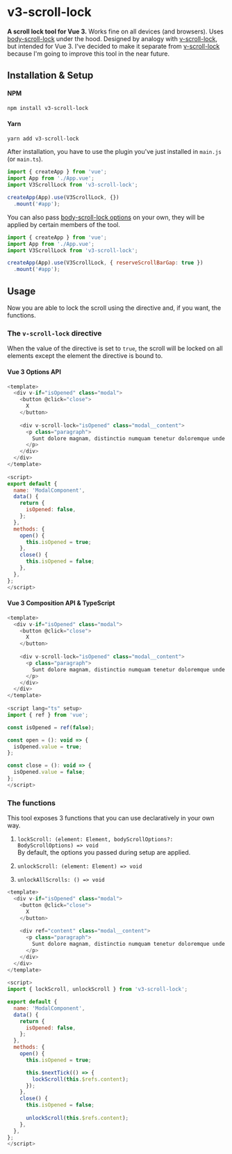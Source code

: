 # v3-scroll-lock

**A scroll lock tool for Vue 3.** Works fine on all devices (and browsers). Uses [body-scroll-lock](https://github.com/willmcpo/body-scroll-lock) under the hood. Designed by analogy with [v-scroll-lock](https://github.com/phegman/v-scroll-lock), but intended for Vue 3. I've decided to make it separate from [v-scroll-lock](https://github.com/phegman/v-scroll-lock) because I'm going to improve this tool in the near future.

## Installation & Setup
#### NPM
```bash
npm install v3-scroll-lock
```

#### Yarn
```bash
yarn add v3-scroll-lock
```

After installation, you have to use the plugin you've just installed in `main.js` (or `main.ts`).

```javascript
import { createApp } from 'vue';
import App from './App.vue';
import V3ScrollLock from 'v3-scroll-lock';

createApp(App).use(V3ScrollLock, {})
  .mount('#app');
```

You can also pass [body-scroll-lock options](https://github.com/willmcpo/body-scroll-lock#options) on your own, they will be applied by certain members of the tool.

```javascript
import { createApp } from 'vue';
import App from './App.vue';
import V3ScrollLock from 'v3-scroll-lock';

createApp(App).use(V3ScrollLock, { reserveScrollBarGap: true })
  .mount('#app');
```

## Usage

Now you are able to lock the scroll using the directive and, if you want, the functions.

### The `v-scroll-lock` directive

When the value of the directive is set to `true`, the scroll will be locked on all elements except the element the directive is bound to.

#### Vue 3 Options API
```javascript
<template>
  <div v-if="isOpened" class="modal">
    <button @click="close">
      X
    </button>
    
    <div v-scroll-lock="isOpened" class="modal__content">
      <p class="paragraph">
        Sunt dolore magnam, distinctio numquam tenetur doloremque unde animi iure deleniti vero. Architecto omnis, impedit nesciunt est, ipsa nulla et possimus tempore aut neque voluptatem? Rerum laboriosam tempore eum vitae labore repellendus architecto nobis odio.
      </p>
    </div>
  </div>
</template>
 
<script>
export default {
  name: 'ModalComponent',
  data() {
    return {
      isOpened: false,
    };
  },
  methods: {
    open() {
      this.isOpened = true;
    },
    close() {
      this.isOpened = false;
    },
  },
};
</script>
```

#### Vue 3 Composition API & TypeScript
```javascript
<template>
  <div v-if="isOpened" class="modal">
    <button @click="close">
      X
    </button>
    
    <div v-scroll-lock="isOpened" class="modal__content">
      <p class="paragraph">
        Sunt dolore magnam, distinctio numquam tenetur doloremque unde animi iure deleniti vero. Architecto omnis, impedit nesciunt est, ipsa nulla et possimus tempore aut neque voluptatem? Rerum laboriosam tempore eum vitae labore repellendus architecto nobis odio.
      </p>
    </div>
  </div>
</template>
 
<script lang="ts" setup>
import { ref } from 'vue';

const isOpened = ref(false);

const open = (): void => {
  isOpened.value = true;
};

const close = (): void => {
  isOpened.value = false;
};
</script>
```

### The functions

This tool exposes 3 functions that you can use declaratively in your own way.

1. `lockScroll: (element: Element, bodyScrollOptions?: BodyScrollOptions) => void`<br>
By default, the options you passed during setup are applied.

2. `unlockScroll: (element: Element) => void`

3. `unlockAllScrolls: () => void`

```javascript
<template>
  <div v-if="isOpened" class="modal">
    <button @click="close">
      X
    </button>
    
    <div ref="content" class="modal__content">
      <p class="paragraph">
        Sunt dolore magnam, distinctio numquam tenetur doloremque unde animi iure deleniti vero. Architecto omnis, impedit nesciunt est, ipsa nulla et possimus tempore aut neque voluptatem? Rerum laboriosam tempore eum vitae labore repellendus architecto nobis odio.
      </p>
    </div>
  </div>
</template>
 
<script>
import { lockScroll, unlockScroll } from 'v3-scroll-lock';

export default {
  name: 'ModalComponent',
  data() {
    return {
      isOpened: false,
    };
  },
  methods: {
    open() {
      this.isOpened = true;

      this.$nextTick(() => {
        lockScroll(this.$refs.content);
      });
    },
    close() {
      this.isOpened = false;
      
      unlockScroll(this.$refs.content);
    },
  },
};
</script>
```
